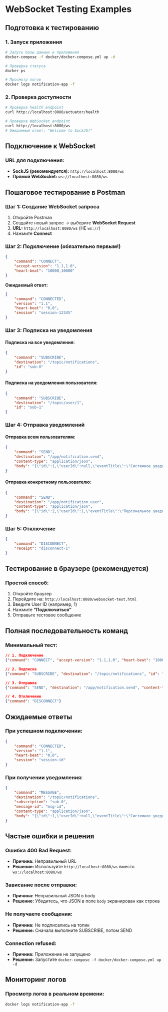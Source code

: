 # WebSocket Testing Examples

## Подготовка к тестированию

### 1. Запуск приложения
```bash
# Запуск базы данных и приложения
docker-compose -f docker/docker-compose.yml up -d

# Проверка статуса
docker ps

# Просмотр логов
docker logs notification-app -f
```

### 2. Проверка доступности
```bash
# Проверка health endpoint
curl http://localhost:8080/actuator/health

# Проверка WebSocket endpoint
curl http://localhost:8080/ws
# Ожидаемый ответ: "Welcome to SockJS!"
```

## Подключение к WebSocket

### URL для подключения:
- **SockJS (рекомендуется):** `http://localhost:8080/ws`
- **Прямой WebSocket:** `ws://localhost:8080/ws`

## Пошаговое тестирование в Postman

### Шаг 1: Создание WebSocket запроса
1. Откройте Postman
2. Создайте новый запрос → выберите **WebSocket Request**
3. **URL:** `http://localhost:8080/ws` (НЕ `ws://`)
4. Нажмите **Connect**

### Шаг 2: Подключение (обязательно первым!)
```json
{
    "command": "CONNECT",
    "accept-version": "1.1,1.0",
    "heart-beat": "10000,10000"
}
```

**Ожидаемый ответ:**
```json
{
    "command": "CONNECTED",
    "version": "1.1",
    "heart-beat": "0,0",
    "session": "session-12345"
}
```

### Шаг 3: Подписка на уведомления

#### Подписка на все уведомления:
```json
{
    "command": "SUBSCRIBE",
    "destination": "/topic/notifications",
    "id": "sub-0"
}
```

#### Подписка на уведомления пользователя:
```json
{
    "command": "SUBSCRIBE",
    "destination": "/topic/user/1",
    "id": "sub-1"
}
```

### Шаг 4: Отправка уведомлений

#### Отправка всем пользователям:
```json
{
    "command": "SEND",
    "destination": "/app/notification.send",
    "content-type": "application/json",
    "body": "{\"id\":1,\"userId\":null,\"eventTitle\":\"Системное уведомление\",\"eventDescription\":\"Обновление системы\",\"message\":\"Система будет обновлена в 23:00\",\"status\":\"SENT\",\"sentAt\":\"2025-09-07T10:00:00\"}"
}
```

#### Отправка конкретному пользователю:
```json
{
    "command": "SEND",
    "destination": "/app/notification.user",
    "content-type": "application/json",
    "body": "{\"id\":2,\"userId\":1,\"eventTitle\":\"Персональное уведомление\",\"eventDescription\":\"Важное сообщение\",\"message\":\"У вас новое сообщение\",\"status\":\"SENT\",\"sentAt\":\"2025-09-07T10:00:00\"}"
}
```

### Шаг 5: Отключение
```json
{
    "command": "DISCONNECT",
    "receipt": "disconnect-1"
}
```

## Тестирование в браузере (рекомендуется)

### Простой способ:
1. Откройте браузер
2. Перейдите на: `http://localhost:8080/websocket-test.html`
3. Введите User ID (например, 1)
4. Нажмите **"Подключиться"**
5. Отправьте тестовое сообщение

## Полная последовательность команд

### Минимальный тест:
```json
// 1. Подключение
{"command": "CONNECT", "accept-version": "1.1,1.0", "heart-beat": "10000,10000"}

// 2. Подписка
{"command": "SUBSCRIBE", "destination": "/topic/notifications", "id": "sub-0"}

// 3. Отправка
{"command": "SEND", "destination": "/app/notification.send", "content-type": "application/json", "body": "{\"message\":\"test\"}"}

// 4. Отключение
{"command": "DISCONNECT"}
```

## Ожидаемые ответы

### При успешном подключении:
```json
{
    "command": "CONNECTED",
    "version": "1.1",
    "heart-beat": "0,0",
    "session": "session-id"
}
```

### При получении уведомления:
```json
{
    "command": "MESSAGE",
    "destination": "/topic/notifications",
    "subscription": "sub-0",
    "message-id": "msg-id",
    "content-type": "application/json",
    "body": "{\"id\":1,\"userId\":null,\"eventTitle\":\"Системное уведомление\",\"message\":\"Система будет обновлена в 23:00\",\"status\":\"SENT\"}"
}
```

## Частые ошибки и решения

### Ошибка 400 Bad Request:
- **Причина:** Неправильный URL
- **Решение:** Используйте `http://localhost:8080/ws` вместо `ws://localhost:8080/ws`

### Зависание после отправки:
- **Причина:** Неправильный JSON в body
- **Решение:** Убедитесь, что JSON в поле `body` экранирован как строка

### Не получаете сообщения:
- **Причина:** Не подписались на топик
- **Решение:** Сначала выполните SUBSCRIBE, потом SEND

### Connection refused:
- **Причина:** Приложение не запущено
- **Решение:** Запустите `docker-compose -f docker/docker-compose.yml up -d`

## Мониторинг логов

### Просмотр логов в реальном времени:
```bash
docker logs notification-app -f
```